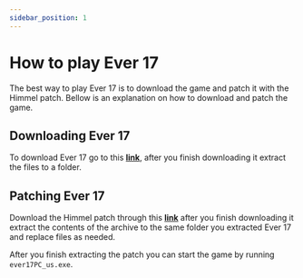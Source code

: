 ```yaml
---
sidebar_position: 1
---
```


# How to play Ever 17

The best way to play Ever 17 is to download the game and patch it with the Himmel patch. Bellow is an explanation on how to download and patch the game.

## Downloading Ever 17

To download Ever 17 go to this **[link](https://elasticbeanstalk-us-east-1-122562843908.s3.amazonaws.com/ever17PC_us.zip)**, after you finish downloading it extract the files to a folder.

## Patching Ever 17

Download the Himmel patch through this **[link](https://elasticbeanstalk-us-east-1-122562843908.s3.amazonaws.com/E17_Himmel_Edition_v1.3.zip)** after you finish downloading it extract the contents of the archive to the same folder you extracted Ever 17 and replace files as needed.

After you finish extracting the patch you can start the game by running `ever17PC_us.exe`.
